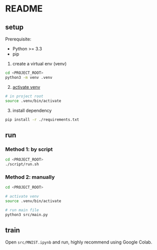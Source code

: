# README

## setup
Prerequisite:
- Python >= 3.3
- pip

1. create a virtual env (venv)
```sh
cd <PROJECT_ROOT>
python3 -m venv .venv
```

2. [activate venv](https://docs.python.org/3/library/venv.html#how-venvs-work)
```sh
# in project root
source .venv/bin/activate
```

3. install dependency
```sh
pip install -r ./requirements.txt
```

## run
### Method 1: by script
```sh
cd <PROJECT_ROOT>
./script/run.sh
```

### Method 2: manually
```sh
cd <PROJECT_ROOT>

# activate venv
source .venv/bin/activate

# run main file
python3 src/main.py
```


## train
Open `src/MNIST.ipynb` and run, highly recommend using Google Colab.
